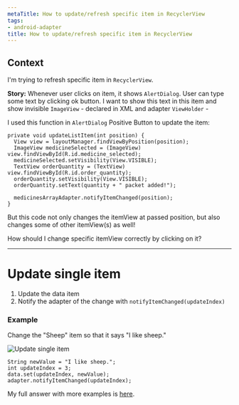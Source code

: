 ```yaml
---
metaTitle: How to update/refresh specific item in RecyclerView
tags:
- android-adapter
title: How to update/refresh specific item in RecyclerView
---
```


## Context

I'm trying to refresh specific item in `RecyclerView`.


**Story:** Whenever user clicks on item, it shows `AlertDialog`. User can type some text by clicking ok button. I want to show this text in this item and show invisible `ImageView` - declared in XML and adapter `ViewHolder` -


I used this function in `AlertDialog` Positive Button to update the item:



```
private void updateListItem(int position) {
  View view = layoutManager.findViewByPosition(position);
  ImageView medicineSelected = (ImageView) view.findViewById(R.id.medicine_selected);
  medicineSelected.setVisibility(View.VISIBLE);
  TextView orderQuantity = (TextView) view.findViewById(R.id.order_quantity);
  orderQuantity.setVisibility(View.VISIBLE);
  orderQuantity.setText(quantity + " packet added!");

  medicinesArrayAdapter.notifyItemChanged(position);
}

```

But this code not only changes the itemView at passed position, but also changes some of other itemView(s) as well!


How should I change specific itemView correctly by clicking on it?



---

Update single item
==================


1. Update the data item
2. Notify the adapter of the change with `notifyItemChanged(updateIndex)`


### Example


Change the "Sheep" item so that it says "I like sheep."


![Update single item](https://i.stack.imgur.com/UUzHr.gif)



```
String newValue = "I like sheep.";
int updateIndex = 3;
data.set(updateIndex, newValue);
adapter.notifyItemChanged(updateIndex);

```

My full answer with more examples is [here](https://stackoverflow.com/a/48959184/3681880).

